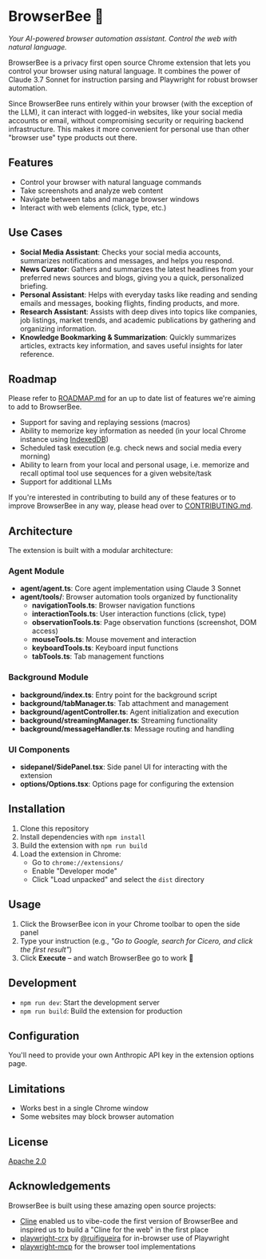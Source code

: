 # BrowserBee 🐝
*Your AI-powered browser automation assistant. Control the web with natural language.*

BrowserBee is a privacy first open source Chrome extension that lets you control your browser using natural language. It combines the power of Claude 3.7 Sonnet for instruction parsing and Playwright for robust browser automation.

Since BrowserBee runs entirely within your browser (with the exception of the LLM), it can interact with logged-in websites, like your social media accounts or email, without compromising security or requiring backend infrastructure. This makes it more convenient for personal use than other "browser use" type products out there.

## Features

- Control your browser with natural language commands
- Take screenshots and analyze web content
- Navigate between tabs and manage browser windows
- Interact with web elements (click, type, etc.)

## Use Cases

- **Social Media Assistant**: Checks your social media accounts, summarizes notifications and messages, and helps you respond.
- **News Curator**: Gathers and summarizes the latest headlines from your preferred news sources and blogs, giving you a quick, personalized briefing.
- **Personal Assistant**: Helps with everyday tasks like reading and sending emails and messages, booking flights, finding products, and more.
- **Research Assistant**: Assists with deep dives into topics like companies, job listings, market trends, and academic publications by gathering and organizing information.
- **Knowledge Bookmarking & Summarization**: Quickly summarizes articles, extracts key information, and saves useful insights for later reference.

## Roadmap

Please refer to [ROADMAP.md](ROADMAP.md) for an up to date list of features we're aiming to add to BrowserBee. 

- Support for saving and replaying sessions (macros)
- Ability to memorize key information as needed (in your local Chrome instance using [IndexedDB](https://developer.chrome.com/docs/devtools/storage/indexeddb))
- Scheduled task execution (e.g. check news and social media every morning)
- Ability to learn from your local and personal usage, i.e. memorize and recall optimal tool use sequences for a given website/task
- Support for additional LLMs

If you're interested in contributing to build any of these features or to improve BrowserBee in any way, please head over to [CONTRIBUTING.md](CONTRIBUTING.md).

## Architecture

The extension is built with a modular architecture:

### Agent Module
- **agent/agent.ts**: Core agent implementation using Claude 3 Sonnet
- **agent/tools/**: Browser automation tools organized by functionality
  - **navigationTools.ts**: Browser navigation functions
  - **interactionTools.ts**: User interaction functions (click, type)
  - **observationTools.ts**: Page observation functions (screenshot, DOM access)
  - **mouseTools.ts**: Mouse movement and interaction
  - **keyboardTools.ts**: Keyboard input functions
  - **tabTools.ts**: Tab management functions

### Background Module
- **background/index.ts**: Entry point for the background script
- **background/tabManager.ts**: Tab attachment and management
- **background/agentController.ts**: Agent initialization and execution
- **background/streamingManager.ts**: Streaming functionality
- **background/messageHandler.ts**: Message routing and handling

### UI Components
- **sidepanel/SidePanel.tsx**: Side panel UI for interacting with the extension
- **options/Options.tsx**: Options page for configuring the extension

## Installation

1. Clone this repository
2. Install dependencies with `npm install`
3. Build the extension with `npm run build`
4. Load the extension in Chrome:
   - Go to `chrome://extensions/`
   - Enable "Developer mode"
   - Click "Load unpacked" and select the `dist` directory

## Usage

1. Click the BrowserBee icon in your Chrome toolbar to open the side panel  
2. Type your instruction (e.g., *"Go to Google, search for Cicero, and click the first result"*)  
3. Click **Execute** – and watch BrowserBee go to work 🐝

## Development

- `npm run dev`: Start the development server
- `npm run build`: Build the extension for production

## Configuration

You'll need to provide your own Anthropic API key in the extension options page.

## Limitations

- Works best in a single Chrome window
- Some websites may block browser automation

## License

[Apache 2.0](LICENSE)

## Acknowledgements

BrowserBee is built using these amazing open source projects:

- [Cline](https://github.com/cline/cline) enabled us to vibe-code the first version of BrowserBee and inspired us to build a "Cline for the web" in the first place
- [playwright-crx](https://github.com/ruifigueira/playwright-crx) by [@ruifigueira](https://github.com/ruifigueira) for in-browser use of Playwright
- [playwright-mcp](https://github.com/microsoft/playwright-mcp) for the browser tool implementations
